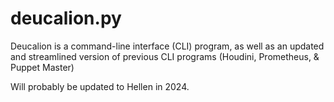 # deucalion.py
Deucalion is a command-line interface (CLI) program, as well as an updated and streamlined version of previous CLI programs (Houdini, Prometheus, & Puppet Master)

Will probably be updated to Hellen in 2024.
